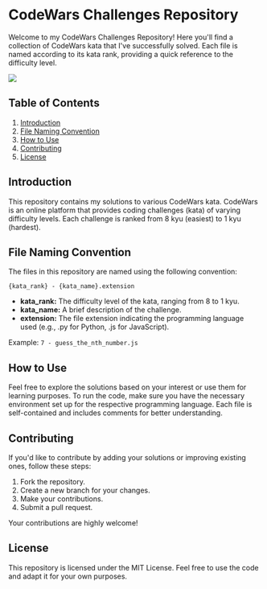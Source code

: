 # CodeWars Challenges Repository

Welcome to my CodeWars Challenges Repository! Here you'll find a collection of CodeWars kata that I've successfully solved. Each file is named according to its kata rank, providing a quick reference to the difficulty level.

<img src="URL:https://www.codewars.com/users/FinzyPHINZY/badges/large"/>

## Table of Contents

1. [Introduction](#introduction)
2. [File Naming Convention](#file-naming-convention)
3. [How to Use](#how-to-use)
4. [Contributing](#contributing)
5. [License](#license)

## Introduction

This repository contains my solutions to various CodeWars kata. CodeWars is an online platform that provides coding challenges (kata) of varying difficulty levels. Each challenge is ranked from 8 kyu (easiest) to 1 kyu (hardest).

## File Naming Convention

The files in this repository are named using the following convention:

```
{kata_rank} - {kata_name}.extension
```

- **kata_rank:** The difficulty level of the kata, ranging from 8 to 1 kyu.
- **kata_name:** A brief description of the challenge.
- **extension:** The file extension indicating the programming language used (e.g., .py for Python, .js for JavaScript).

Example: `7 - guess_the_nth_number.js`

## How to Use

Feel free to explore the solutions based on your interest or use them for learning purposes. To run the code, make sure you have the necessary environment set up for the respective programming language. Each file is self-contained and includes comments for better understanding.

## Contributing

If you'd like to contribute by adding your solutions or improving existing ones, follow these steps:

1. Fork the repository.
2. Create a new branch for your changes.
3. Make your contributions.
4. Submit a pull request.

Your contributions are highly welcome!

## License

This repository is licensed under the MIT License. Feel free to use the code and adapt it for your own purposes.
